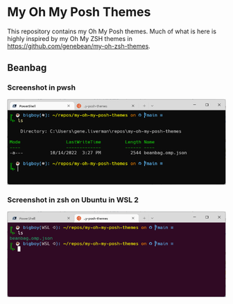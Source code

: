 # My Oh My Posh Themes

This repository contains my Oh My Posh themes. Much of what is here is highly inspired by my Oh My ZSH themes in https://github.com/genebean/my-oh-zsh-themes.

## Beanbag

### Screenshot in pwsh

![screenshot](beanbag-ohmyposh-pwsh.png)

### Screenshot in zsh on Ubuntu in WSL 2

![screenshot](beanbag-ohmyposh-zsh-ubuntu-wsl.png)
